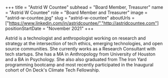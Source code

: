 +++
title = "Astrid W Countee"
subhead = "Board Member, Treasurer"
name = "Astrid W Countee"
role = "Board Member and Treasurer"
image = "astrid-w-countee.jpg"
slug = "astrid-w-countee"
aboutUrls = ["https://www.linkedin.com/in/astridcountee/","http://astridcountee.com"]
positionStartDate = "November 2021"
+++

Astrid is a technologist and anthropologist working on research and strategy at the intersection of tech ethics, emerging technologies, and open source communities. She currently works as a Research Consultant with tech startups. She has a MA in Anthropology from University of Houston and a BA in Psychology. She also also graduated from The Iron Yard programming bootcamp and most recently participated in the Inaugural cohort of On Deck's Climate Tech Fellowship.

